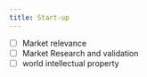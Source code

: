 ```yaml
---
title: Start-up 
---
```


- [ ] Market relevance
- [ ] Market Research and validation
- [ ] world intellectual property 
